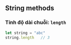 ## String methods

### Tính độ dài chuỗi: `length`

```javascript
let string = "abc"
string.length   // 3
```

### 



```javascript

```